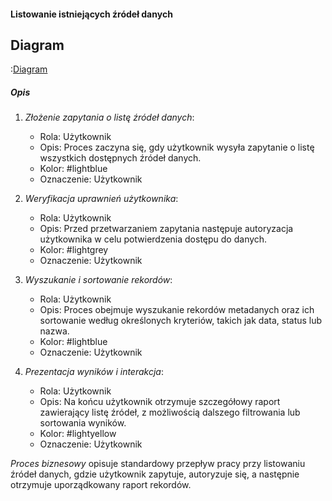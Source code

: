 #### Listowanie istniejących źródeł danych

## Diagram

:[Diagram](PB0004.puml)

##### Opis

1. *Złożenie zapytania o listę źródeł danych*:
    *   Rola: Użytkownik
    *   Opis: Proces zaczyna się, gdy użytkownik wysyła zapytanie o listę wszystkich dostępnych źródeł danych.
    *   Kolor: #lightblue
    *   Oznaczenie: Użytkownik

2. *Weryfikacja uprawnień użytkownika*:
    *   Rola: Użytkownik
    *   Opis: Przed przetwarzaniem zapytania następuje autoryzacja użytkownika w celu potwierdzenia dostępu do danych.
    *   Kolor: #lightgrey
    *   Oznaczenie: Użytkownik

3. *Wyszukanie i sortowanie rekordów*:
    *   Rola: Użytkownik
    *   Opis: Proces obejmuje wyszukanie rekordów metadanych oraz ich sortowanie według określonych kryteriów, takich jak data, status lub nazwa.
    *   Kolor: #lightblue
    *   Oznaczenie: Użytkownik

4. *Prezentacja wyników i interakcja*:
    *   Rola: Użytkownik
    *   Opis: Na końcu użytkownik otrzymuje szczegółowy raport zawierający listę źródeł, z możliwością dalszego filtrowania lub sortowania wyników.
    *   Kolor: #lightyellow
    *   Oznaczenie: Użytkownik

*Proces biznesowy* opisuje standardowy przepływ pracy przy listowaniu źródeł danych, gdzie użytkownik zapytuje, autoryzuje się, a następnie otrzymuje uporządkowany raport rekordów.